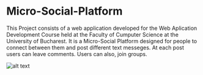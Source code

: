 # Micro-Social-Platform

This Project consists of a web application developed for the Web Aplication Development Course held at the Faculty of Cumputer Science at the University of Bucharest.
It is a Micro-Social Platform designed for people to connect between them and post different text messeges. At each post users can leave comments. Users can also, join groups.

![alt text](https://i.ibb.co/kG5xRGK/ss1.png)
